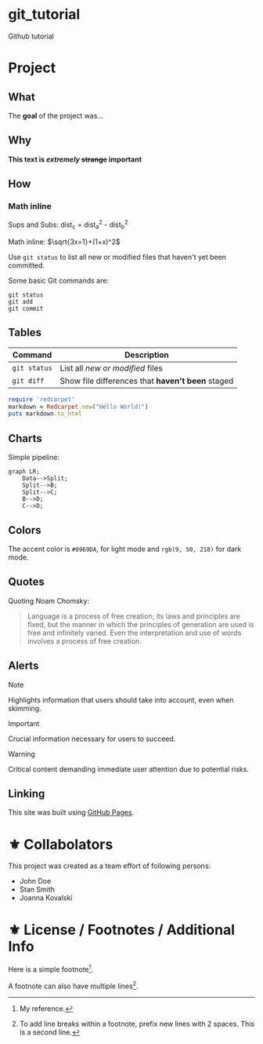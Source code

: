 # git_tutorial
Github tutorial

<!-- - - - - - - - - - - - - - - - - - - - About the project section -->
# Project
## What
The __goal__ of the project was...

## Why
**This text is _extremely_ ~~strange~~ important**

## How

### Math inline
Sups and Subs:
dist<sub>c</sub> = dist<sub>a</sub><sup>2</sup> - dist<sub>b</sub><sup>2</sup>

Math inline:
$\sqrt{3x=1}+(1+x)^2$

Use `git status` to list all new or modified files that haven't yet been committed.

Some basic Git commands are:
```
git status
git add
git commit
```

## Tables
| Command | Description |
| --- | --- |
| `git status` | List all *new or modified* files |
| `git diff` | Show file differences that **haven't been** staged |


```ruby
require 'redcarpet'
markdown = Redcarpet.new("Hello World!")
puts markdown.to_html
```

<!-- - - - - - - - - - - - - - - - - - - - Charts -->
## Charts
Simple pipeline:
```mermaid
graph LR;
	Data-->Split;
	Split-->B;
	Split-->C;
	B-->D;
	C-->D;
```

## Colors
The accent color is `#0969DA`, for light mode and `rgb(9, 50, 218)` for dark mode.

## Quotes
Quoting Noam Chomsky:
> Language is a process of free creation; its laws and principles are fixed, but the manner in which the principles of generation are used is free and infinitely varied. Even the interpretation and use of words involves a process of free creation.

## Alerts
> [!NOTE]
> Highlights information that users should take into account, even when skimming.

> [!IMPORTANT]
> Crucial information necessary for users to succeed.

> [!WARNING]
> Critical content demanding immediate user attention due to potential risks.

## Linking
This site was built using [GitHub Pages](https://pages.github.com/).

# ⚜️ Collabolators
This project was created as a team effort of following persons:
- John Doe
- Stan Smith
- Joanna Kovalski

# ⚜ License / Footnotes / Additional Info

Here is a simple footnote[^1].

A footnote can also have multiple lines[^2].

[^1]: My reference.
[^2]: To add line breaks within a footnote, prefix new lines with 2 spaces.
  This is a second line.
